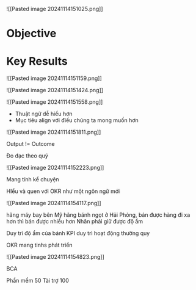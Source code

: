 ![[Pasted image 20241114151025.png]]

# Objective

# Key Results

![[Pasted image 20241114151159.png]]

![[Pasted image 20241114151424.png]]

![[Pasted image 20241114151558.png]]

- Thuật ngữ dễ hiểu hơn
- Mục tiêu align với điều chúng ta mong muốn hơn

![[Pasted image 20241114151811.png]]

Output != Outcome

Đo đạc theo quý

![[Pasted image 20241114152223.png]]






Mang tính kể chuyện




















HIểu và quen với OKR như một ngôn ngữ mới

![[Pasted image 20241114154117.png]]

hãng máy bay bên Mỹ
hãng bánh ngọt ở Hải Phòng, bán được hàng đi xa hơn thì bán được nhiều hơn
Nhân phải giữ được độ ẩm

Duy trì độ ẩm của bánh KPI duy trì hoạt động thường quy

OKR mang tinhs phát triển

![[Pasted image 20241114154823.png]]



BCA

Phần mềm 50
Tài trợ 100
